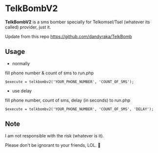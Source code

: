 # TelkBombV2
**TelkBombV2** is a sms bomber specially for Telkomsel/Tsel (whatever its called) provider, just it.

Update from this repo https://github.com/dandyraka/TelkBomb

Usage
--
- normally

fill phone number & count of sms to run.php
```
$execute = telkbombv2('YOUR_PHONE_NUMBER', 'COUNT_OF_SMS');
```

- use delay

fill phone number, count of sms, delay (in seconds) to run.php
```
$execute = telkbombv2('YOUR_PHONE_NUMBER', 'COUNT_OF_SMS', 'DELAY');
```

Note
--

I am not responsible with the risk (whatever is it).

Please don't be ignorant to your friends, LOL. :gun:
